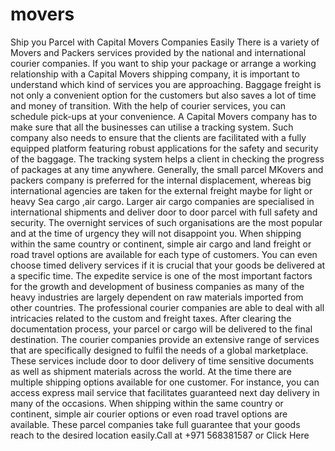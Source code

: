 # movers
Ship you Parcel with Capital Movers Companies Easily   There is a variety of Movers and Packers services provided by the national and international courier companies. If you want to ship your package or arrange a working relationship with a Capital Movers shipping company, it is important to understand which kind of services you are approaching. Baggage freight is not only a convenient option for the customers but also saves a lot of time and money of transition. With the help of courier services, you can schedule pick-ups at your convenience. A Capital Movers company has to make sure that all the businesses can utilise a tracking system. Such company also needs to ensure that the clients are facilitated with a fully equipped platform featuring robust applications for the safety and security of the baggage. The tracking system helps a client in checking the progress of packages at any time anywhere. Generally, the small parcel MKovers and packers company is preferred for the internal displacement, whereas big international agencies are taken for the external freight maybe for light or heavy Sea cargo ,air cargo. Larger air cargo companies are specialised in international shipments and deliver door to door parcel with full safety and security. The overnight services of such organisations are the most popular and at the time of urgency they will not disappoint you. When shipping within the same country or continent, simple air cargo and land freight or road travel options are available for each type of customers. You can even choose timed delivery services if it is crucial that your goods be delivered at a specific time. The expedite service is one of the most important factors for the growth and development of business companies as many of the heavy industries are largely dependent on raw materials imported from other countries. The professional courier companies are able to deal with all intricacies related to the custom and freight taxes. After clearing the documentation process, your parcel or cargo will be delivered to the final destination. The courier companies provide an extensive range of services that are specifically designed to fulfil the needs of a global marketplace. These services include door to door delivery of time sensitive documents as well as shipment materials across the world. At the time there are multiple shipping options available for one customer. For instance, you can access express mail service that facilitates guaranteed next day delivery in many of the occasions. When shipping within the same country or continent, simple air courier options or even road travel options are available. These parcel companies take full guarantee that your goods reach to the desired location easily.Call at +971 568381587 or Click Here
